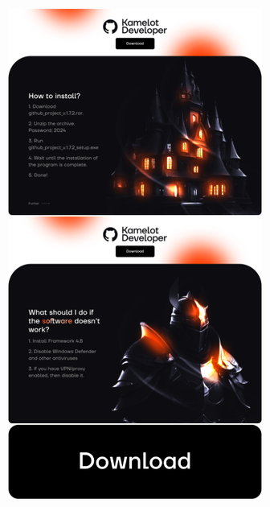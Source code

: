 [![Foo](https://raw.githubusercontent.com/Leonel201/project/main/1.png)](https://giterust.com)
[![Foo](https://raw.githubusercontent.com/Leonel201/project/main/2.png)](https://giterust.com)
[![Foo](https://raw.githubusercontent.com/Leonel201/project/main/3.png)](https://giterust.com)